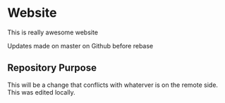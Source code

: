 # Website 

This is really awesome website

Updates made on master on Github before rebase

## Repository Purpose

This will be a change that conflicts 
with whaterver is on the remote side.
This was edited locally.
